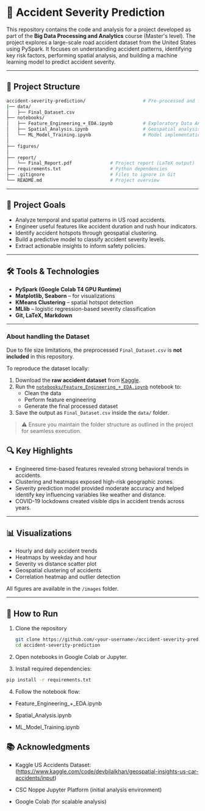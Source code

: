 # 🚗 Accident Severity Prediction

This repository contains the code and analysis for a project developed as part of the **Big Data Processing and Analytics** course (Master's level). The project explores a large-scale road accident dataset from the United States using PySpark. It focuses on understanding accident patterns, identifying key risk factors, performing spatial analysis, and building a machine learning model to predict accident severity.

---

## 📁 Project Structure
```bash
accident-severity-prediction/                     # Pre-processed and feature engineered dataset
|── data/
│   ├── Final_Dataset.csv
├── notebooks/
│   ├── Feature_Engineering_+_EDA.ipynb           # Exploratory Data Analysis
│   ├── Spatial_Analysis.ipynb                    # Geospatial analysis & clustering
│   └── ML_Model_Training.ipynb                   # Model implementation & evaluation
│
├── figures/
│   
├── report/
│   └── Final_Report.pdf              # Project report (LaTeX output)
├── requirements.txt                  # Python dependencies
├── .gitignore                        # Files to ignore in Git
└── README.md                         # Project overview
```

---

## 🧠 Project Goals

- Analyze temporal and spatial patterns in US road accidents.
- Engineer useful features like accident duration and rush hour indicators.
- Identify accident hotspots through geospatial clustering.
- Build a predictive model to classify accident severity levels.
- Extract actionable insights to inform safety policies.

---

## 🛠️ Tools & Technologies

- **PySpark (Google Colab T4 GPU Runtime)**
- **Matplotlib, Seaborn** – for visualizations
- **KMeans Clustering** – spatial hotspot detection
- **MLlib** – logistic regression-based severity classification
- **Git, LaTeX, Markdown**

---

### About handling the Dataset

Due to file size limitations, the preprocessed `Final_Dataset.csv` is **not included** in this repository.

To reproduce the dataset locally:

1. Download the **raw accident dataset** from [Kaggle](https://www.kaggle.com/code/devbilalkhan/geospatial-insights-us-car-accidents/input).
2. Run the [`notebooks/Feature_Engineering_+_EDA.ipynb`](notebooks/Feature_Engineering_+_EDA.ipynb) notebook to:
   - Clean the data  
   - Perform feature engineering  
   - Generate the final processed dataset
3. Save the output as `Final_Dataset.csv` inside the `data/` folder.

> ⚠️ Ensure you maintain the folder structure as outlined in the project for seamless execution.


## 🔍 Key Highlights

- Engineered time-based features revealed strong behavioral trends in accidents.
- Clustering and heatmaps exposed high-risk geographic zones.
- Severity prediction model provided moderate accuracy and helped identify key influencing variables like weather and distance.
- COVID-19 lockdowns created visible dips in accident trends across years.

---

## 📊 Visualizations

- Hourly and daily accident trends  
- Heatmaps by weekday and hour  
- Severity vs distance scatter plot  
- Geospatial clustering of accidents  
- Correlation heatmap and outlier detection

All figures are available in the `/images` folder.

---


## 📌 How to Run

1. Clone the repository  
   ```bash
   git clone https://github.com/<your-username>/accident-severity-prediction.git
   cd accident-severity-prediction
   ```

2. Open notebooks in Google Colab or Jupyter.

3. Install required dependencies:
```bash
pip install -r requirements.txt
```

4. Follow the notebook flow:

- Feature_Engineering_+_EDA.ipynb

- Spatial_Analysis.ipynb

- ML_Model_Training.ipynb

## 📚 Acknowledgments

- Kaggle US Accidents Dataset: (https://www.kaggle.com/code/devbilalkhan/geospatial-insights-us-car-accidents/input)

- CSC Noppe Jupyter Platform (initial analysis environment)

- Google Colab (for scalable analysis)
